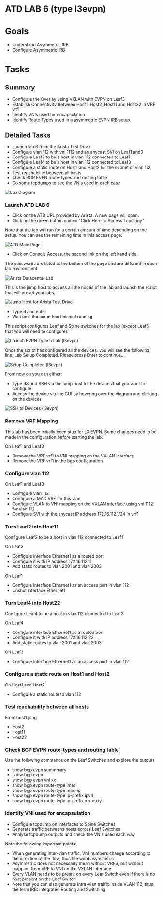 # ATD LAB 6 (type l3evpn)

# Goals

- Understand Asymmetric IRB
- Configure Asymmetric IRB
# Tasks

## Summary
- Configure the Overlay using VXLAN with EVPN on Leaf3
- Establish Connectivity Between Host1, Host2, Host11 and Host22 in VRF vrf1
- Identify VNIs used for encapsulation
- Identify Route Types used in a asymmetric EVPN IRB setup

## Detailed Tasks
- Launch lab 6 from the Arista Test Drive
- Configure vlan 112 with vni 1112 and an anycast SVI on Leaf1 and3
- Configure Leaf2 to be a host in vlan 112 connected to Leaf1
- Configure Leaf4 to be a host in vlan 112 connected to Leaf3
- Configure a static route on Host1 and Host2 for the subnet of vlan 112
- Test reachability between all hosts
- Check BGP EVPN route-types and routing table
- Do some tcpdumps to see the VNIs used in each case

![Lab Diagram](lab-diagram.jpg)

### Launch ATD LAB 6

- Click on the ATD URL provided by Arista. A new page will open.
- Click on the green button named "Click Here to Access Topology"

Note that the lab will run for a certain amount of time depending on the setup. You can see the remaining time in this access page.

![ATD Main Page](step1.jpg)

- Click on Console Access, the second link on the left hand side.

The passwords are listed at the bottom of the page and are different in each lab environment.

![Arista Datacenter Lab](step2.jpg)

This is the jump host to access all the nodes of the lab and launch the script that will preset your labs.

![Jump Host for Arista Test Drive](step3.jpg)

- Type 6 and enter
- Wait until the script has finished running

This script configures Leaf and Spine switches for the lab (except Leaf3 that you will need to configure).

![Launch EVPN Type 5 Lab (l3evpn)](step4.jpg)

Once the script has configured all the devices, you will see the following line:
Lab Setup Completed. Please press Enter to continue...

![Setup Completed (l3evpn)](step5.jpg)

From now on you can either:
- Type 98 and SSH via the jump host to the devices that you want to configure
- Access the device via the GUI by hovering over the diagram and clicking on the devices

![SSH to Devices (l3evpn)](step6.jpg)
### Remove VRF Mapping

This lab has been initially been stup for L3 EVPN.
Some changes need to be made in the configuration before starting the lab.

On Leaf1 and Leaf3
- Remove the VRF vrf1 to VNI mapping on the VXLAN interface
- Remove the VRF vrf1 in the bgp configuration

### Configure vlan 112

On Leaf1 and Leaf3
- Configure vlan 112 
- Configure a MAC VRF for this vlan
- Configure VLAN to VNI mapping on the VXLAN interface using vni 1112 for vlan 112
- Configure SVI with the anycast IP address 172.16.112.1/24 in vrf1

### Turn Leaf2 into Host11

Configure Leaf2 to be a host in vlan 112 connected to Leaf1

On Leaf2
- Configure interface Ethernet1 as a routed port
- Configure it with IP address 172.16.112.11
- Add static routes to vlan 2001 and vlan 2003

On Leaf1
- Configure interface Ethernet1 as an access port in vlan 112
- Unshut interface Ethernet1

### Turn Leaf4 into Host22

Configure Leaf4 to be a host in vlan 112 connected to Leaf3

On Leaf4
- Configure interface Ethernet1 as a routed port
- Configure it with IP address 172.16.112.22
- Add static routes to vlan 2001 and vlan 2003

On Leaf3
- Configure interface Ethernet1 as an access port in vlan 112

### Configure a static route on Host1 and Host2

On Host1 and Host2
- Configure a static route to vlan 112

### Test reachability between all hosts

From host1 ping
- Host2
- Host11
- Host22

### Check BGP EVPN route-types and routing table

Use the following commands on the Leaf Switches and explore the outputs
- show bgp evpn summmary
- show bgp evpn
- show bgp evpn vni xx
- show bgp evpn route-type imet
- show bgp evpn route-type mac-ip
- show bgp evpn route-type ip-prefix ipv4
- show bgp evpn route-type ip-prefix x.x.x.x/y

### Identify VNI used for encapsulation

- Configure tcpdump on interfaces to Spine Switches
- Generate traffic betweens hosts across Leaf Switches
- Analyse tcpdump outputs and check the VNIs used each way

Note the following important points:
- When generating inter-vlan traffic, VNI numbers change according to the direction of the flow, thus the word asymmetric
- Asymmetric does not necessarly mean without VRFS, but without mapping from VRF to VNI on the VXLAN interface
- Every VLAN needs to be presnt on every Leaf Swicth even if there is no host present on the Leaf Switch
- Note that you can also generate intra-vlan traffic inside VLAN 112, thus the term IRB: Integrated Routing and Switching
